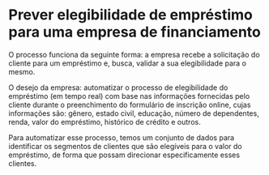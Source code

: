 # Prever elegibilidade de empréstimo para uma empresa de financiamento
O processo funciona da seguinte forma: a empresa recebe a solicitação do cliente para um empréstimo e, busca, validar a sua elegibilidade para o mesmo.

O desejo da empresa: automatizar o processo de elegibilidade do empréstimo (em tempo real) com base nas informações fornecidas pelo cliente durante o preenchimento do formulário de inscrição online, cujas informações são: gênero, estado civil, educação, número de dependentes, renda, valor do empréstimo, histórico de crédito e outros.

Para automatizar esse processo, temos um conjunto de dados para identificar os segmentos de clientes que são elegíveis para o valor do empréstimo, de forma que possam direcionar especificamente esses clientes.
